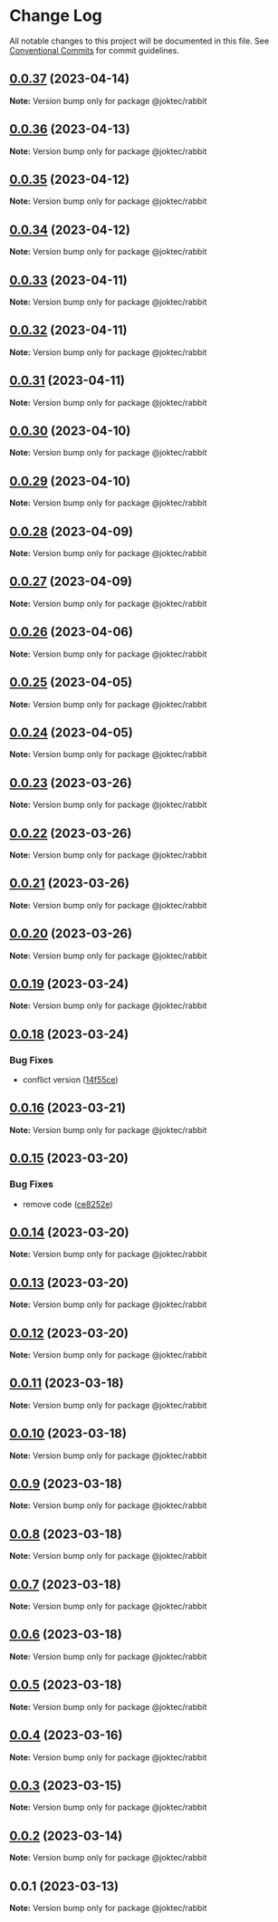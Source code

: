 # Change Log

All notable changes to this project will be documented in this file.
See [Conventional Commits](https://conventionalcommits.org) for commit guidelines.

## [0.0.37](https://github.com/joktec/joktec-monorepo/compare/@joktec/rabbit@0.0.36...@joktec/rabbit@0.0.37) (2023-04-14)

**Note:** Version bump only for package @joktec/rabbit






## [0.0.36](https://github.com/joktec/joktec-monorepo/compare/@joktec/rabbit@0.0.35...@joktec/rabbit@0.0.36) (2023-04-13)

**Note:** Version bump only for package @joktec/rabbit





## [0.0.35](https://github.com/joktec/joktec-monorepo/compare/@joktec/rabbit@0.0.34...@joktec/rabbit@0.0.35) (2023-04-12)

**Note:** Version bump only for package @joktec/rabbit





## [0.0.34](https://github.com/joktec/joktec-monorepo/compare/@joktec/rabbit@0.0.33...@joktec/rabbit@0.0.34) (2023-04-12)

**Note:** Version bump only for package @joktec/rabbit





## [0.0.33](https://github.com/joktec/joktec-monorepo/compare/@joktec/rabbit@0.0.32...@joktec/rabbit@0.0.33) (2023-04-11)

**Note:** Version bump only for package @joktec/rabbit





## [0.0.32](https://github.com/joktec/joktec-monorepo/compare/@joktec/rabbit@0.0.31...@joktec/rabbit@0.0.32) (2023-04-11)

**Note:** Version bump only for package @joktec/rabbit





## [0.0.31](https://github.com/joktec/joktec-monorepo/compare/@joktec/rabbit@0.0.30...@joktec/rabbit@0.0.31) (2023-04-11)

**Note:** Version bump only for package @joktec/rabbit





## [0.0.30](https://github.com/joktec/joktec-monorepo/compare/@joktec/rabbit@0.0.29...@joktec/rabbit@0.0.30) (2023-04-10)

**Note:** Version bump only for package @joktec/rabbit





## [0.0.29](https://github.com/joktec/joktec-monorepo/compare/@joktec/rabbit@0.0.28...@joktec/rabbit@0.0.29) (2023-04-10)

**Note:** Version bump only for package @joktec/rabbit






## [0.0.28](https://github.com/joktec/joktec-monorepo/compare/@joktec/rabbit@0.0.27...@joktec/rabbit@0.0.28) (2023-04-09)

**Note:** Version bump only for package @joktec/rabbit





## [0.0.27](https://github.com/joktec/joktec-monorepo/compare/@joktec/rabbit@0.0.26...@joktec/rabbit@0.0.27) (2023-04-09)

**Note:** Version bump only for package @joktec/rabbit





## [0.0.26](https://github.com/joktec/joktec-monorepo/compare/@joktec/rabbit@0.0.25...@joktec/rabbit@0.0.26) (2023-04-06)

**Note:** Version bump only for package @joktec/rabbit






## [0.0.25](https://github.com/joktec/joktec-monorepo/compare/@joktec/rabbit@0.0.24...@joktec/rabbit@0.0.25) (2023-04-05)

**Note:** Version bump only for package @joktec/rabbit





## [0.0.24](https://github.com/joktec/joktec-monorepo/compare/@joktec/rabbit@0.0.23...@joktec/rabbit@0.0.24) (2023-04-05)

**Note:** Version bump only for package @joktec/rabbit





## [0.0.23](https://github.com/joktec/joktec-monorepo/compare/@joktec/rabbit@0.0.22...@joktec/rabbit@0.0.23) (2023-03-26)

**Note:** Version bump only for package @joktec/rabbit





## [0.0.22](https://github.com/joktec/joktec-monorepo/compare/@joktec/rabbit@0.0.21...@joktec/rabbit@0.0.22) (2023-03-26)

**Note:** Version bump only for package @joktec/rabbit





## [0.0.21](https://github.com/joktec/joktec-monorepo/compare/@joktec/rabbit@0.0.20...@joktec/rabbit@0.0.21) (2023-03-26)

**Note:** Version bump only for package @joktec/rabbit





## [0.0.20](https://github.com/joktec/joktec-monorepo/compare/@joktec/rabbit@0.0.19...@joktec/rabbit@0.0.20) (2023-03-26)

**Note:** Version bump only for package @joktec/rabbit





## [0.0.19](https://github.com/joktec/joktec-monorepo/compare/@joktec/rabbit@0.0.18...@joktec/rabbit@0.0.19) (2023-03-24)

**Note:** Version bump only for package @joktec/rabbit





## [0.0.18](https://github.com/joktec/joktec-monorepo/compare/@joktec/rabbit@0.0.17...@joktec/rabbit@0.0.18) (2023-03-24)


### Bug Fixes

* conflict version ([14f55ce](https://github.com/joktec/joktec-monorepo/commit/14f55ce15342ef6033c6af4f27bb16049632e529))





## [0.0.16](https://github.com/joktec/joktec-monorepo/compare/@joktec/rabbit@0.0.15...@joktec/rabbit@0.0.16) (2023-03-21)

**Note:** Version bump only for package @joktec/rabbit





## [0.0.15](https://github.com/joktec/joktec-monorepo/compare/@joktec/rabbit@0.0.14...@joktec/rabbit@0.0.15) (2023-03-20)


### Bug Fixes

* remove code ([ce8252e](https://github.com/joktec/joktec-monorepo/commit/ce8252e3357e507895f3b683472c28e82fd60228))





## [0.0.14](https://github.com/joktec/joktec-monorepo/compare/@joktec/rabbit@0.0.13...@joktec/rabbit@0.0.14) (2023-03-20)

**Note:** Version bump only for package @joktec/rabbit





## [0.0.13](https://github.com/joktec/joktec-monorepo/compare/@joktec/rabbit@0.0.12...@joktec/rabbit@0.0.13) (2023-03-20)

**Note:** Version bump only for package @joktec/rabbit





## [0.0.12](https://github.com/joktec/joktec-monorepo/compare/@joktec/rabbit@0.0.11...@joktec/rabbit@0.0.12) (2023-03-20)

**Note:** Version bump only for package @joktec/rabbit





## [0.0.11](https://github.com/joktec/joktec-monorepo/compare/@joktec/rabbit@0.0.10...@joktec/rabbit@0.0.11) (2023-03-18)

**Note:** Version bump only for package @joktec/rabbit





## [0.0.10](https://github.com/joktec/joktec-monorepo/compare/@joktec/rabbit@0.0.9...@joktec/rabbit@0.0.10) (2023-03-18)

**Note:** Version bump only for package @joktec/rabbit





## [0.0.9](https://github.com/joktec/joktec-monorepo/compare/@joktec/rabbit@0.0.8...@joktec/rabbit@0.0.9) (2023-03-18)

**Note:** Version bump only for package @joktec/rabbit





## [0.0.8](https://github.com/joktec/joktec-monorepo/compare/@joktec/rabbit@0.0.7...@joktec/rabbit@0.0.8) (2023-03-18)

**Note:** Version bump only for package @joktec/rabbit





## [0.0.7](https://github.com/joktec/joktec-monorepo/compare/@joktec/rabbit@0.0.6...@joktec/rabbit@0.0.7) (2023-03-18)

**Note:** Version bump only for package @joktec/rabbit





## [0.0.6](https://github.com/joktec/joktec-monorepo/compare/@joktec/rabbit@0.0.5...@joktec/rabbit@0.0.6) (2023-03-18)

**Note:** Version bump only for package @joktec/rabbit





## [0.0.5](https://github.com/joktec/joktec-monorepo/compare/@joktec/rabbit@0.0.4...@joktec/rabbit@0.0.5) (2023-03-18)

**Note:** Version bump only for package @joktec/rabbit





## [0.0.4](https://github.com/joktec/joktec-monorepo/compare/@joktec/rabbit@0.0.3...@joktec/rabbit@0.0.4) (2023-03-16)

**Note:** Version bump only for package @joktec/rabbit





## [0.0.3](https://github.com/joktec/joktec-monorepo/compare/@joktec/rabbit@0.0.2...@joktec/rabbit@0.0.3) (2023-03-15)

**Note:** Version bump only for package @joktec/rabbit





## [0.0.2](https://github.com/joktec/joktec-monorepo/compare/@joktec/rabbit@0.0.1...@joktec/rabbit@0.0.2) (2023-03-14)

**Note:** Version bump only for package @joktec/rabbit





## 0.0.1 (2023-03-13)

**Note:** Version bump only for package @joktec/rabbit
